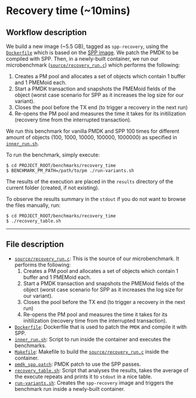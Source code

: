 # Recovery time (~10mins)

## Workflow description

We build a new image (~5.5 GB), tagged as `spp-recovery`, using the [`Dockerfile`](./Dockerfile) which is based on the [SPP image](../../utils/docker/packaged_environments/). We patch the PMDK to be compiled with SPP.
Then, in a newly-built container, we run our microbenchmark ([`source/recovery_run.c`](./source/recovery_run.c)) which performs the following:
1. Creates a PM pool and allocates a set of objects which contain 1 buffer and 1 PMEMoid each.
2. Start a PMDK transaction and snapshots the PMEMoid fields of the object (worst case scenario for SPP as it increases the log size for our variant).
3. Closes the pool before the TX end (to trigger a recovery in the next run)
4. Re-opens the PM pool and measures the time it takes for its initilization (recovery time from the interrupted transaction).

We run this benchmark for vanilla PMDK and SPP 100 times for different amount of objects (100, 1000, 10000, 100000, 1000000) as specified in [`inner_run.sh`](./inner_run.sh).

To run the benchmark, simply execute:
```
$ cd PROJECT_ROOT/benchmarks/recovery_time
$ BENCHMARK_PM_PATH=/path/to/pm ./run-variants.sh
```

The results of the execution are placed in the `results` directory of the current folder (created, if not existing).

To observe the results summary in the `stdout` if you do not want to browse the files manually, run:
```
$ cd PROJECT_ROOT/benchmarks/recovery_time
$ ./recovery_table.sh
```

---

## File description

- [`source/recovery_run.c`](./source/recovery_run.c): This is the source of our microbenchmark. It performs the following:
  1. Creates a PM pool and allocates a set of objects which contain 1 buffer and 1 PMEMoid each.
  2. Start a PMDK transaction and snapshots the PMEMoid fields of the object (worst case scenario for SPP as it increases the log size for our variant).
  3. Closes the pool before the TX end (to trigger a recovery in the next run)
  4. Re-opens the PM pool and measures the time it takes for its initilization (recovery time from the interrupted transaction).
- [`Dockerfile`](./Dockerfile): Dockerfile that is used to patch the `PMDK` and compile it with SPP.
- [`inner_run.sh`](./inner_run.sh): Script to run inside the container and executes the benchmarks.
- [`Makefile`](./Makefile): Makefile to build the [`source/recovery_run.c`](./source/recovery_run.c) inside the container.
- [`pmdk_spp.patch`](./pmdk_spp.patch): PMDK patch to use the SPP passes.
- [`recovery_table.sh`](./recovery_table.sh): Script that analyses the results, takes the average of the execute repeats and prints it to `stdout` in a nice table.
- [`run-variants.sh`](./run-variants.sh): Creates the `spp-recovery` image and triggers the benchmark run inside a newly-built container.
